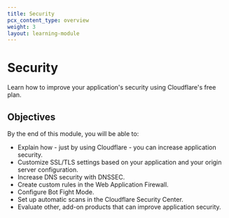 ```yaml
---
title: Security
pcx_content_type: overview
weight: 3
layout: learning-module
---
```


# Security

Learn how to improve your application's security using Cloudflare's free plan.

## Objectives

By the end of this module, you will be able to:

- Explain how - just by using Cloudflare - you can increase application security.
- Customize SSL/TLS settings based on your application and your origin server configuration.
- Increase DNS security with DNSSEC.
- Create custom rules in the Web Application Firewall.
- Configure Bot Fight Mode.
- Set up automatic scans in the Cloudflare Security Center.
- Evaluate other, add-on products that can improve application security.
